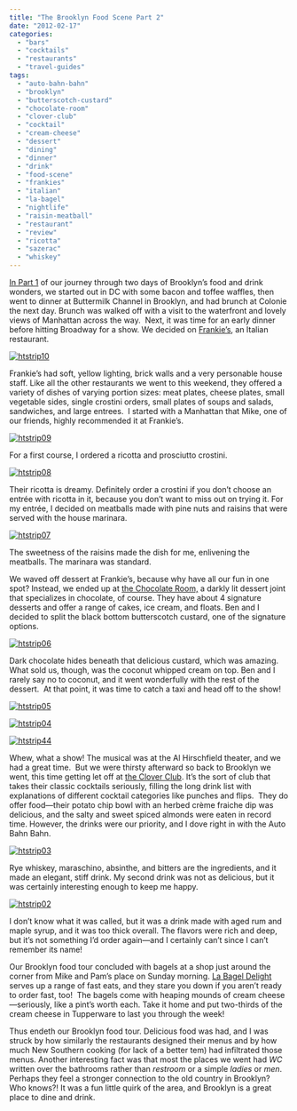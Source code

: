 ```yaml
---
title: "The Brooklyn Food Scene Part 2"
date: "2012-02-17"
categories: 
  - "bars"
  - "cocktails"
  - "restaurants"
  - "travel-guides"
tags: 
  - "auto-bahn-bahn"
  - "brooklyn"
  - "butterscotch-custard"
  - "chocolate-room"
  - "clover-club"
  - "cocktail"
  - "cream-cheese"
  - "dessert"
  - "dining"
  - "dinner"
  - "drink"
  - "food-scene"
  - "frankies"
  - "italian"
  - "la-bagel"
  - "nightlife"
  - "raisin-meatball"
  - "restaurant"
  - "review"
  - "ricotta"
  - "sazerac"
  - "whiskey"
---
```


[In Part 1](https://thegourmez.com/blog/2012-02-13-the-brooklyn-food-scene-part-1/) of our journey through two days of Brooklyn’s food and drink wonders, we started out in DC with some bacon and toffee waffles, then went to dinner at Buttermilk Channel in Brooklyn, and had brunch at Colonie the next day. Brunch was walked off with a visit to the waterfront and lovely views of Manhattan across the way.  Next, it was time for an early dinner before hitting Broadway for a show. We decided on [Frankie’s](http://frankiesspuntino.com/457/457_menu.html), an Italian restaurant.

[![](http://s3.amazonaws.com/thegourmez-wpmedia/2012/02/htstrip10.jpg "htstrip10")](http://s3.amazonaws.com/thegourmez-wpmedia/2012/02/htstrip10.jpg)

Frankie’s had soft, yellow lighting, brick walls and a very personable house staff. Like all the other restaurants we went to this weekend, they offered a variety of dishes of varying portion sizes: meat plates, cheese plates, small vegetable sides, single crostini orders, small plates of soups and salads, sandwiches, and large entrees.  I started with a Manhattan that Mike, one of our friends, highly recommended it at Frankie’s.

[![](http://s3.amazonaws.com/thegourmez-wpmedia/2012/02/htstrip09.jpg "htstrip09")](http://s3.amazonaws.com/thegourmez-wpmedia/2012/02/htstrip09.jpg)

For a first course, I ordered a ricotta and prosciutto crostini.

[![](http://s3.amazonaws.com/thegourmez-wpmedia/2012/02/htstrip08.jpg "htstrip08")](http://s3.amazonaws.com/thegourmez-wpmedia/2012/02/htstrip08.jpg)

Their ricotta is dreamy. Definitely order a crostini if you don’t choose an entrée with ricotta in it, because you don’t want to miss out on trying it. For my entrée, I decided on meatballs made with pine nuts and raisins that were served with the house marinara.

[![](http://s3.amazonaws.com/thegourmez-wpmedia/2012/02/htstrip07.jpg "htstrip07")](http://s3.amazonaws.com/thegourmez-wpmedia/2012/02/htstrip07.jpg)

The sweetness of the raisins made the dish for me, enlivening the meatballs. The marinara was standard.

We waved off dessert at Frankie’s, because why have all our fun in one spot? Instead, we ended up at [the Chocolate Room,](http://thechocolateroombrooklyn.com/) a darkly lit dessert joint that specializes in chocolate, of course. They have about 4 signature desserts and offer a range of cakes, ice cream, and floats. Ben and I decided to split the black bottom butterscotch custard, one of the signature options.

[![](http://s3.amazonaws.com/thegourmez-wpmedia/2012/02/htstrip06.jpg "htstrip06")](http://s3.amazonaws.com/thegourmez-wpmedia/2012/02/htstrip06.jpg)

Dark chocolate hides beneath that delicious custard, which was amazing. What sold us, though, was the coconut whipped cream on top. Ben and I rarely say no to coconut, and it went wonderfully with the rest of the dessert.  At that point, it was time to catch a taxi and head off to the show!

[![](http://s3.amazonaws.com/thegourmez-wpmedia/2012/02/htstrip05.jpg "htstrip05")](http://s3.amazonaws.com/thegourmez-wpmedia/2012/02/htstrip05.jpg)

[![](http://s3.amazonaws.com/thegourmez-wpmedia/2012/02/htstrip04.jpg "htstrip04")](http://s3.amazonaws.com/thegourmez-wpmedia/2012/02/htstrip04.jpg)

[![](http://s3.amazonaws.com/thegourmez-wpmedia/2012/02/htstrip44.jpg "htstrip44")](http://s3.amazonaws.com/thegourmez-wpmedia/2012/02/htstrip44.jpg)

Whew, what a show! The musical was at the Al Hirschfield theater, and we had a great time.  But we were thirsty afterward so back to Brooklyn we went, this time getting let off at [the Clover Club](http://cloverclubny.com/). It’s the sort of club that takes their classic cocktails seriously, filling the long drink list with explanations of different cocktail categories like punches and flips.  They do offer food—their potato chip bowl with an herbed crème fraiche dip was delicious, and the salty and sweet spiced almonds were eaten in record time. However, the drinks were our priority, and I dove right in with the Auto Bahn Bahn.

[![](http://s3.amazonaws.com/thegourmez-wpmedia/2012/02/htstrip03.jpg "htstrip03")](http://s3.amazonaws.com/thegourmez-wpmedia/2012/02/htstrip03.jpg)

Rye whiskey, maraschino, absinthe, and bitters are the ingredients, and it made an elegant, stiff drink. My second drink was not as delicious, but it was certainly interesting enough to keep me happy.

[![](http://s3.amazonaws.com/thegourmez-wpmedia/2012/02/htstrip02.jpg "htstrip02")](http://s3.amazonaws.com/thegourmez-wpmedia/2012/02/htstrip02.jpg)

I don’t know what it was called, but it was a drink made with aged rum and maple syrup, and it was too thick overall. The flavors were rich and deep, but it’s not something I’d order again—and I certainly can’t since I can’t remember its name!

Our Brooklyn food tour concluded with bagels at a shop just around the corner from Mike and Pam’s place on Sunday morning. [La Bagel Delight](http://www.labageldelight.com/) serves up a range of fast eats, and they stare you down if you aren’t ready to order fast, too!  The bagels come with heaping mounds of cream cheese—seriously, like a pint’s worth each. Take it home and put two-thirds of the cream cheese in Tupperware to last you through the week!

Thus endeth our Brooklyn food tour. Delicious food was had, and I was struck by how similarly the restaurants designed their menus and by how much New Southern cooking (for lack of a better tem) had infiltrated those menus. Another interesting fact was that most the places we went had _WC_ written over the bathrooms rather than _restroom_ or a simple _ladies_ or _men_. Perhaps they feel a stronger connection to the old country in Brooklyn? Who knows?! It was a fun little quirk of the area, and Brooklyn is a great place to dine and drink.
